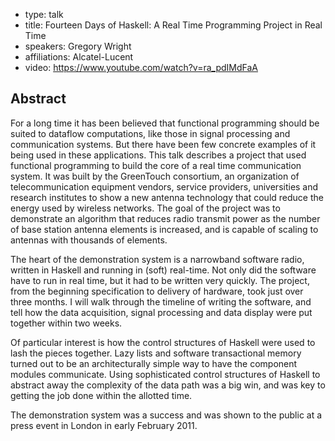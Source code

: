 - type: talk
- title: Fourteen Days of Haskell: A Real Time Programming Project in Real Time
- speakers: Gregory Wright
- affiliations: Alcatel-Lucent
- video: https://www.youtube.com/watch?v=ra_pdIMdFaA

## Abstract
For a long time it has been believed that functional programming should be suited to dataflow computations, like those in signal processing and communication systems.  But there have been few concrete examples of it being used in these applications.
This talk describes a project that used functional programming to build the core of a real time communication system.  It was built by the GreenTouch consortium, an organization of telecommunication equipment vendors, service providers, universities and research institutes to show a new antenna technology that could reduce the energy used by wireless networks.  The goal of the project was to demonstrate an algorithm that reduces radio transmit power as the number of base station antenna elements is increased, and is capable of scaling to antennas with thousands of elements.

The heart of the demonstration system is a narrowband software radio, written in Haskell and running in \(soft\) real-time. Not only did the software have to run in real time, but it had to be written very quickly.  The project, from the beginning specification to delivery of hardware, took just over three months.  I will walk through the timeline of writing the software, and tell how the data acquisition, signal processing and data display were put together within two weeks.

Of particular interest is how the control structures of Haskell were used to lash the pieces together.  Lazy lists and software transactional memory turned out to be an architecturally simple way to have the component modules communicate.  Using sophisticated control structures of Haskell to abstract away the complexity of the data path was a big win, and was key to getting the job done within the allotted time.

The demonstration system was a success and was shown to the public at a press event in London in early February 2011.
